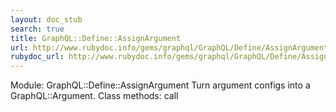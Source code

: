 ```yaml
---
layout: doc_stub
search: true
title: GraphQL::Define::AssignArgument
url: http://www.rubydoc.info/gems/graphql/GraphQL/Define/AssignArgument
rubydoc_url: http://www.rubydoc.info/gems/graphql/GraphQL/Define/AssignArgument
---
```


Module: GraphQL::Define::AssignArgument
Turn argument configs into a GraphQL::Argument. 
Class methods:
call

